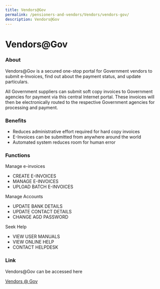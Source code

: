 ```yaml
---
title: Vendors@Gov
permalink: /pensioners-and-vendors/Vendors/vendors-gov/
description: Vendors@Gov
---
```


Vendors@Gov
===========

### About

Vendors@Gov is a secured one-stop portal for Government vendors to submit e-Invoices, find out about the payment status, and update particulars.

All Government suppliers can submit soft copy invoices to Government agencies for payment via this central Internet portal. These invoices will then be electronically routed to the respective Government agencies for processing and payment.

### Benefits

*   Reduces administrative effort required for hard copy invoices
*   E-Invoices can be submitted from anywhere around the world
*   Automated system reduces room for human error

### Functions

Manage e-invoices

* CREATE E-INVOICES
* MANAGE E-INVOICES
* UPLOAD BATCH E-INVOICES

Manage Accounts

* UPDATE BANK DETAILS
* UPDATE CONTACT DETAILS
* CHANGE AGD PASSWORD

Seek Help

* VIEW USER MANUALS
* VIEW ONLINE HELP
* CONTACT HELPDESK

### Link

Vendors@Gov can be accessed here

[Vendors @ Gov](https://www.vendors.gov.sg/)